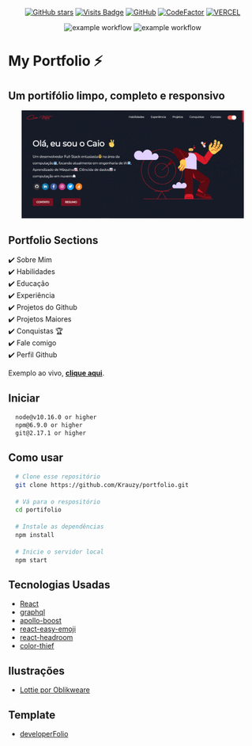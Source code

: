 <div align="center">
  
[![GitHub stars](https://img.shields.io/github/stars/Krauzy/portfolio)](https://github.com/Krauzy/portfolio/stargazers) 
[![Visits Badge](https://badges.pufler.dev/visits/Krauzy/hackathon-2021)](https://github.com/Krauzy/hackathon-2021)
[![GitHub](https://img.shields.io/github/license/Krauzy/portfolio)](https://github.com/Krauzy/portfolio/blob/master/LICENSE)
[![CodeFactor](https://www.codefactor.io/repository/github/krauzy/portfolio/badge)](https://www.codefactor.io/repository/github/krauzy/portfolio)
[![VERCEL](https://img.shields.io/static/v1?label=vercel&message=deployed&color=success&logo=vercel)](https://krauzy-portfolio.vercel.app)
  
![example workflow](https://github.com/Krauzy/portfolio/actions/workflows/prettier.yml/badge.svg) 
![example workflow](https://github.com/Krauzy/portfolio/actions/workflows/deploy.yml/badge.svg) 

</div>

# My Portfolio ⚡️

## Um portifólio limpo, completo e responsivo
<p align="center">
  <kbd>
<img width="450px" src="https://raw.githubusercontent.com/Krauzy/portfolio/main/static/demo.png"></img>
  </kbd>
</p>

## Portfolio Sections
✔️ Sobre Mim\
✔️ Habilidades\
✔️ Educação\
✔️ Experiência\
✔️ Projetos do Github\
✔️ Projetos Maiores\
✔️ Conquistas 🏆\
✔️ Fale comigo\
✔️ Perfil Github

Exemplo ao vivo, **[clique aqui](https://krauzy-portfolio.vercel.app/)**.


## Iniciar

```node
  node@v10.16.0 or higher
  npm@6.9.0 or higher
  git@2.17.1 or higher
```

## Como usar 

```sh
  # Clone esse repositório
  git clone https://github.com/Krauzy/portfolio.git

  # Vá para o respositório
  cd portifolio

  # Instale as dependências
  npm install

  # Inicie o servidor local
  npm start
```



## Tecnologias Usadas

- [React](https://reactjs.org/)
- [graphql](https://graphql.org/)
- [apollo-boost](https://www.apollographql.com/docs/react/get-started/)
- [react-easy-emoji](https://github.com/appfigures/react-easy-emoji)
- [react-headroom](https://github.com/KyleAMathews/react-headroom)
- [color-thief](https://github.com/lokesh/color-thief)

## Ilustrações
- [Lottie por Oblikweare](https://lottiefiles.com/oblikweare)

## Template

- [developerFolio](https://github.com/saadpasta/developerFolio)
